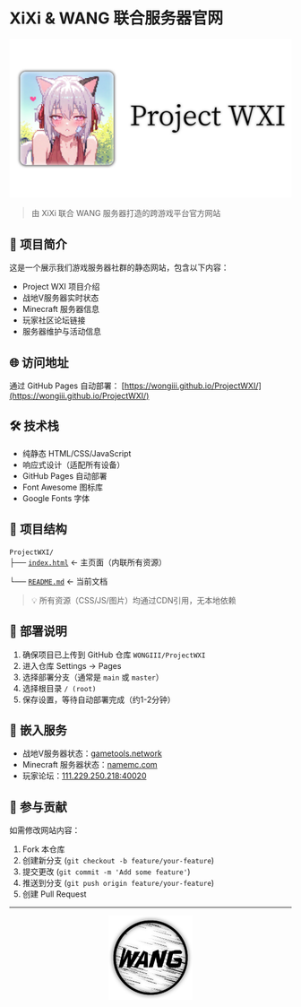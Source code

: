 # XiXi & WANG 联合服务器官网

![Project WXI Logo](https://github.com/WONGIII/picx-images-hosting/raw/master/1000021583.5q7ni8klm5.png)

> 由 XiXi 联合 WANG 服务器打造的跨游戏平台官方网站

## 🚀 项目简介

这是一个展示我们游戏服务器社群的静态网站，包含以下内容：
- Project WXI 项目介绍
- 战地V服务器实时状态
- Minecraft 服务器信息
- 玩家社区论坛链接
- 服务器维护与活动信息

## 🌐 访问地址

通过 GitHub Pages 自动部署：
[https://wongiii.github.io/ProjectWXI/](https://wongiii.github.io/ProjectWXI/)

## 🛠️ 技术栈

- 纯静态 HTML/CSS/JavaScript
- 响应式设计（适配所有设备）
- GitHub Pages 自动部署
- Font Awesome 图标库
- Google Fonts 字体

## 📂 项目结构

`ProjectWXI/`  
├── [`index.html`](./index.html) ← 主页面（内联所有资源）  

└── [`README.md`](./README.md) ← 当前文档  

> 💡 所有资源（CSS/JS/图片）均通过CDN引用，无本地依赖

## 🚀 部署说明

1. 确保项目已上传到 GitHub 仓库 `WONGIII/ProjectWXI`
2. 进入仓库 Settings → Pages
3. 选择部署分支（通常是 `main` 或 `master`）
4. 选择根目录 `/ (root)`
5. 保存设置，等待自动部署完成（约1-2分钟）

## 🔗 嵌入服务

- 战地V服务器状态：[gametools.network](https://gametools.network)
- Minecraft 服务器状态：[namemc.com](https://namemc.com)
- 玩家论坛：[111.229.250.218:40020](http://111.229.250.218:40020/)

## 🤝 参与贡献

如需修改网站内容：
1. Fork 本仓库
2. 创建新分支 (`git checkout -b feature/your-feature`)
3. 提交更改 (`git commit -m 'Add some feature'`)
4. 推送到分支 (`git push origin feature/your-feature`)
5. 创建 Pull Request

---

<p align="center">
  <img src="https://github.com/WONGIII/picx-images-hosting/raw/master/1000021619.41yalp3fs9.png" alt="WANG Logo" width="150">
</p>
